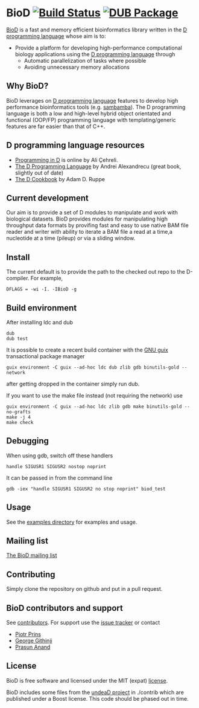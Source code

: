 # BioD [![Build Status](https://travis-ci.org/biod/BioD.svg?branch=master)](https://travis-ci.org/biod/BioD) [![DUB Package](https://img.shields.io/badge/dub-v0.1.0-red.svg)](https://code.dlang.org/packages/biod)

[BioD](https://github.com/biod/BioD) is a fast and memory efficient bioinformatics library written in the [D programming language](http://www.dlang.org)
whose aim is to:

* Provide a platform for developing high-performance computational biology applications using the [D programming language](http://www.dlang.org) through
  - Automatic parallelization of tasks where possible
  - Avoiding unnecessary memory allocations

## Why BioD?

BioD leverages on [D programming language](http://www.dlang.org)
features to develop high performance bioinformatics tools
(e.g. [sambamba](https://github.com/biod/sambamba)). The D programming
language is both a low and high-level hybrid object orientated and
functional (OOP/FP) programming language with templating/generic
features are far easier than that of C++.

## D programming language resources

* [Programming in D](http://ddili.org/ders/d.en/index.html) is online by Ali Çehreli.
* [The D Programming Language](https://www.amazon.com/D-Programming-Language-Andrei-Alexandrescu/dp/0321635361) by Andrei Alexandrecu (great book, slightly out of date)
* [The D Cookbook](https://www.amazon.com/D-Cookbook-Adam-D-Ruppe/dp/1783287217) by Adam D. Ruppe

## Current development

Our aim is to provide a set of D modules to manipulate and work with
biological datasets.  BioD provides modules for manipulating high
throughput data formats by provifing fast and easy to use native BAM
file reader and writer with ability to iterate a BAM file a read at a
time,a nucleotide at a time (pileup) or via a sliding window.


## Install

The current default is to provide the path to the checked out repo to
the D-compiler. For example,

    DFLAGS = -wi -I. -IBioD -g

## Build environment

After installing ldc and dub

    dub
    dub test

It is possible to create a recent build container with the
[GNU guix](https://www.gnu.org/software/guix/) transactional package
manager

    guix environment -C guix --ad-hoc ldc dub zlib gdb binutils-gold --network

after getting dropped in the container simply run dub.

If you want to use the make file instead (not requiring the network) use

    guix environment -C guix --ad-hoc ldc zlib gdb make binutils-gold --no-grafts
    make -j 4
    make check

## Debugging

When using gdb, switch off these handlers

`handle SIGUSR1 SIGUSR2 nostop noprint`

It can be passed in from the command line

`gdb -iex "handle SIGUSR1 SIGUSR2 no stop noprint" biod_test`

## Usage

See the [examples directory](examples)
for examples and usage.

## Mailing list

[The BioD mailing list](https://groups.google.com/forum/#!forum/dlang_biod)

## Contributing

Simply clone the repository on github and put in a pull request.

## BioD contributors and support

See
[contributors](https://github.com/biod/BioD/graphs/contributors). For
support use the [issue tracker](https://github.com/biod/BioD/issues) or contact

* [Pjotr Prins](https://github.com/pjotrp)
* [George Githinji](https://github.com/George-Githinji)
* [Prasun Anand](https://github.com/prasunanand)

## License

BioD is free software and licensed under the MIT (expat) [license](./LICENSE).

BioD includes some files from the
[undeaD project](https://github.com/dlang/undeaD) in ./contrib which
are published under a Boost license. This code should be phased out in time.

